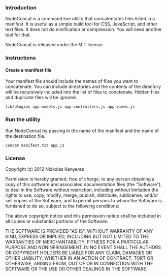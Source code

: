 ### Introduction

NodeConcat is a command line utility that concatentates files listed in a manifest. It is useful as a simple build tool for CSS, JavaScript, and other text files. It does not do minification or compression. You will need another tool for that. 

NodeConcat is released under the MIT license.

### Instructions

#### Create a manifest file

Your manifest file should include the names of files you want to concatenate. You can include directories and the contents of the directory will be recursively included into the list of files to conctenate. Hidden files and duplicate files will be ignored.

`
lib/plugins
app-models.js
app-controllers.js
app-views.js
`

### Run the utility

Run NodeConcat by passing in the name of the manifest and the name of the destination file. 

`
concat manifest.txt app.js
`

### License

Copyright (c) 2012 Nickolas Kenyeres

Permission is hereby granted, free of charge, to any person obtaining a copy of this software and associated documentation files (the "Software"), to deal in the Software without restriction, including without limitation the rights to use, copy, modify, merge, publish, distribute, sublicense, and/or sell copies of the Software, and to permit persons to whom the Software is furnished to do so, subject to the following conditions:

The above copyright notice and this permission notice shall be included in all copies or substantial portions of the Software.

THE SOFTWARE IS PROVIDED "AS IS", WITHOUT WARRANTY OF ANY KIND, EXPRESS OR IMPLIED, INCLUDING BUT NOT LIMITED TO THE WARRANTIES OF MERCHANTABILITY, FITNESS FOR A PARTICULAR PURPOSE AND NONINFRINGEMENT. IN NO EVENT SHALL THE AUTHORS OR COPYRIGHT HOLDERS BE LIABLE FOR ANY CLAIM, DAMAGES OR OTHER LIABILITY, WHETHER IN AN ACTION OF CONTRACT, TORT OR OTHERWISE, ARISING FROM, OUT OF OR IN CONNECTION WITH THE SOFTWARE OR THE USE OR OTHER DEALINGS IN THE SOFTWARE.